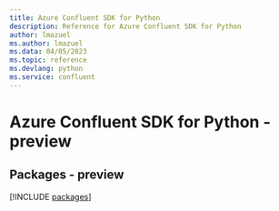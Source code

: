 ```yaml
---
title: Azure Confluent SDK for Python
description: Reference for Azure Confluent SDK for Python
author: lmazuel
ms.author: lmazuel
ms.data: 04/05/2023
ms.topic: reference
ms.devlang: python
ms.service: confluent
---
```

# Azure Confluent SDK for Python - preview
## Packages - preview
[!INCLUDE [packages](confluent-index.md)]